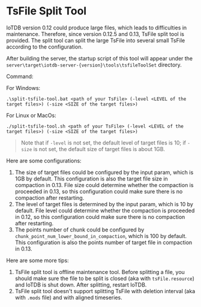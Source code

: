 <!--

    Licensed to the Apache Software Foundation (ASF) under one
    or more contributor license agreements.  See the NOTICE file
    distributed with this work for additional information
    regarding copyright ownership.  The ASF licenses this file
    to you under the Apache License, Version 2.0 (the
    "License"); you may not use this file except in compliance
    with the License.  You may obtain a copy of the License at

        http://www.apache.org/licenses/LICENSE-2.0

    Unless required by applicable law or agreed to in writing,
    software distributed under the License is distributed on an
    "AS IS" BASIS, WITHOUT WARRANTIES OR CONDITIONS OF ANY
    KIND, either express or implied.  See the License for the
    specific language governing permissions and limitations
    under the License.

-->

# TsFile Split Tool

IoTDB version 0.12 could produce large files, which leads to difficulties in maintenance. Therefore, since version 0.12.5 and 0.13, TsFile split tool is provided. The split tool can split the large TsFile into several small TsFile according to the configuration.

After building the server, the startup script of this tool will appear under the `server\target\iotdb-server-{version}\tools\tsfileToolSet` directory.

Command:

For Windows:

```
.\split-tsfile-tool.bat <path of your TsFile> (-level <LEVEL of the target files>) (-size <SIZE of the target files>)
```

For Linux or MacOs:

```
./split-tsfile-tool.sh <path of your TsFile> (-level <LEVEL of the target files>) (-size <SIZE of the target files>)
```

> Note that if `-level` is not set, the default level of target files is 10; if `-size` is not set, the default size of target files is about 1GB.

Here are some configurations:

1. The size of target files could be configured by the input param, which is 1GB by default. This configuration is also the target file size in compaction in 0.13. File size could determine whether the compaction is proceeded in 0.13, so this configuration could make sure there is no compaction after restarting.
2. The level of target files is determined by the input param, which is 10 by default. File level could determine whether the compaction is proceeded in 0.12, so this configuration could make sure there is no compaction after restarting.
3. The points number of chunk could be configured by `chunk_point_num_lower_bound_in_compaction`, which is 100 by default. This configuration is also the points number of target file in compaction in 0.13.

Here are some more tips:
1. TsFile split tool is offline maintenance tool. Before splitting a file, you should make sure the file to be split is closed (aka with `tsFile.resource`) and IoTDB is shut down. After splitting, restart IoTDB.
2. TsFile split tool doesn't support splitting TsFile with deletion interval (aka with `.mods` file) and with aligned timeseries.
